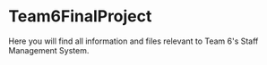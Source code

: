 # Team6FinalProject
Here you will find all information and files relevant to Team 6's Staff Management System.
